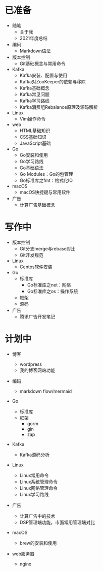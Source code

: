 # 已准备

- 随笔
  - 关于我
  - 2021年度总结
- 编码
  - Markdown语法
- 版本控制
  - Git基础概念与常用命令
- Kafka
  - Kafka安装、配置与使用
  - Kafka对ZooKeeper的依赖与移除
  - Kafka基础概念
  - Kafka常见问题
  - Kafka学习路线
  - Kafka消费组Rebalance原理及源码解析
- Linux
  - Vim操作命令
- web
  - HTML基础知识
  - CSS基础知识
  - JavaScript基础
- Go
  - Go安装和使用
  - Go学习路线
  - Go基础语法
  - Go Modules：Go的包管理
  - Go标准库之fmt：格式化IO
- macOS
  - macOS快捷键与常用软件
- 广告
  - 计算广告基础概念




# 写作中

- 版本控制
  - Git分支merge与rebase对比
  - Git开发规范
- Linux
  - Centos软件安装
- Go
  - 标准库
    - Go标准库之net：网络
    - Go标准库之os：操作系统
  - 框架
  - 源码
- 广告
  - 腾讯广告开发笔记





# 计划中

- 博客
  - wordpress
  - 我的博客网站功能
- 编码
  - markdown flow/mermaid
- Go
  - 标准库
  - 框架
    - gorm
    - gin
    - zap
- Kafka
  - Kafka源码分析
- Linux
  - Linux常用命令
  - Linux系统管理命令
  - Linux网络管理命令
  - Linux学习路线
- 广告
  - 计算广告中的技术
  - DSP管理端功能，市面常用管理端对比
- macOS
  - brew的安装和使用

- web服务器
  - nginx


